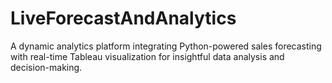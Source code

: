 # LiveForecastAndAnalytics
A dynamic analytics platform integrating Python-powered sales forecasting with real-time Tableau visualization for insightful data analysis and decision-making.
